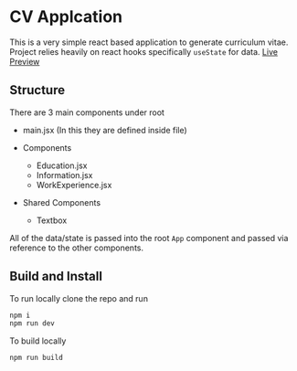 # CV Applcation

This is a very simple react based application to generate curriculum vitae. Project relies heavily on react hooks specifically `useState` for data. [Live Preview](https://cv-project.jaycenca-github.workers.dev/)

## Structure

There are 3 main components under root

- main.jsx (In this they are defined inside file)
- Components
  - Education.jsx
  - Information.jsx
  - WorkExperience.jsx

- Shared Components
  - Textbox

All of the data/state is passed into the root `App` component and passed via reference to the other components.

## Build and Install

To run locally clone the repo and run

```bash
npm i
npm run dev
```

To build locally 

```bash
npm run build
```